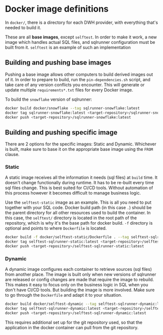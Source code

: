 # Docker image definitions

In `docker/`, there is a directory for each DWH provider, with everything that's needed to build it.

These are all **base images**, except `selftest`. In order to make it work, a new image which handles actual SQL files, and sqlrunner configuration must be built from it. `selftest` is an example of such an implementation

## Building and pushing base images

Pushing a base image allows other computers to build derived images out of it. In order to prepare to build, run the `pin-dependencies.sh` script, and take care of any version conflicts you encounter. This will generate or update multiple `requirements*.txt` files for every Docker image.

To build the `snowflake` version of sqlrunner:

```sh
docker build docker/snowflake --tag sqlrunner-snowflake:latest
docker tag sqlrunner-snowflake:latest <target-repository>/sqlrunner-snowflake:latest
docker push <target-repository>/sqlrunner-snowflake:latest
```

## Building and pushing specific image

There are 2 options for the specific images: Static and Dynamic. Whichever is built, make sure to base it on the appropriate base image using the `FROM` clause.

### Static
A static image receives all the information it needs (sql files) at `build` time. It doesn't change functionally during runtime. It has to be re-built every time sql files change. This is best suited for CI/CD tools. Without automation of this process however it becomes difficult to manage business logic.

Use the `selftest-static` image as an example. This is all you need to put together with your SQL code. Docker build path (in this case `.`) should be the parent directory for all other resources used to build the container. In this case, the `selftest/` directory is located in the root path of the repository, which is why it's the base path for docker build. `-f` directory is optional and points to where `Dockerfile` is located.

```sh
docker build -f docker/selftest-static/Dockerfile . --tag selftest-sqlrunner-static:latest
docker tag selftest-sqlrunner-static:latest <target-repository>/selftest-sqlrunner-static:latest
docker push <target-repository>/selftest-sqlrunner-static:latest
```

### Dynamic
A dynamic image configures each container to retrieve sources (sql files) from another place. The image is built only when new versions of sqlrunner are released or config changes are made that require the image to rebuild. This makes it easy to focus only on the business logic in SQL when you don't have CI/CD tools. But building the image is more involved. Make sure to go through the `Dockerfile` and adapt it to your situation.

```sh
docker build docker/selftest-dynamic --tag selftest-sqlrunner-dynamic:latest
docker tag selftest-sqlrunner-dynamic:latest <target-repository>/selftest-sqlrunner-dynamic:latest
docker push <target-repository>/selftest-sqlrunner-dynamic:latest
```

This requires additional set up for the git repository used, so that the application in the docker container can pull from the git repository.
